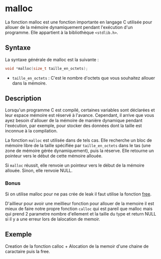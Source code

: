 # malloc

La fonction malloc est une fonction importante en langage C utilisée pour allouer de la mémoire dynamiquement pendant l'exécution d'un programme. Elle appartient à la bibliothèque `<stdlib.h>`.


## Syntaxe

La syntaxe générale de malloc est la suivante :

```h
void *malloc(size_t taille_en_octets);
```

- `taille_en_octets` : C'est le nombre d'octets que vous souhaitez allouer dans la mémoire.

## Description

Lorsqu'un programme C est compilé, certaines variables sont déclarées et leur espace mémoire est réservé à l'avance. Cependant, il arrive que vous ayez besoin d'allouer de la mémoire de manière dynamique pendant l'exécution, par exemple, pour stocker des données dont la taille est inconnue à la compilation.

La fonction `malloc` est utilisée dans de tels cas. Elle recherche un bloc de mémoire libre de la taille spécifiée par `taille_en_octets` dans le tas (une zone de mémoire gérée dynamiquement), puis la réserve. Elle retourne un pointeur vers le début de cette mémoire allouée.

Si `malloc` réussit, elle renvoie un pointeur vers le début de la mémoire allouée. Sinon, elle renvoie NULL.

### Bonus

Si on utilise malloc pour ne pas crée de leak il faut utilise la fonction [free](./../free/).

D'aillieur pour avoir une meillieur fonction pour allouer de la memoire il est mieux de faire notre propre fonction `calloc` qui est pareil que malloc mais qui prend 2 parametre nombre d'ellement et la taille du type et return NULL si il y a une erreur lors de lalocation de memoir.

## Exemple

Creation de la fonction calloc + Alocation de la memoir d'une chaine de caractaire puis la free.